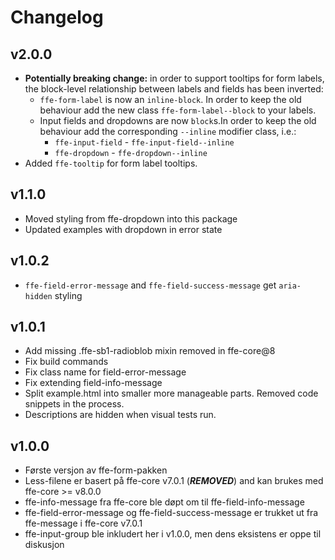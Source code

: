 # Changelog

## v2.0.0

* **Potentially breaking change:** in order to support tooltips for form labels, the block-level relationship between labels and fields has been inverted:
    * `ffe-form-label` is now an `inline-block`. In order to keep the old behaviour add the new class `ffe-form-label--block` to your labels.
    * Input fields and dropdowns are now `block`s.In order to keep the old behaviour add the corresponding `--inline` modifier class, i.e.:
        * `ffe-input-field` - `ffe-input-field--inline`
        * `ffe-dropdown` - `ffe-dropdown--inline`
* Added `ffe-tooltip` for form label tooltips.

## v1.1.0
* Moved styling from ffe-dropdown into this package
* Updated examples with dropdown in error state

## v1.0.2
* `ffe-field-error-message` and `ffe-field-success-message` get `aria-hidden` styling

## v1.0.1
* Add missing .ffe-sb1-radioblob mixin removed in ffe-core@8
* Fix build commands
* Fix class name for field-error-message
* Fix extending field-info-message
* Split example.html into smaller more manageable parts. Removed code snippets in the process.
* Descriptions are hidden when visual tests run.

## v1.0.0
* Første versjon av ffe-form-pakken
* Less-filene er basert på ffe-core v7.0.1 (***REMOVED***) and kan brukes med ffe-core >= v8.0.0
* ffe-info-message fra ffe-core ble døpt om til ffe-field-info-message
* ffe-field-error-message og ffe-field-success-message er trukket ut fra ffe-message i ffe-core v7.0.1
* ffe-input-group ble inkludert her i v1.0.0, men dens eksistens er oppe til diskusjon
